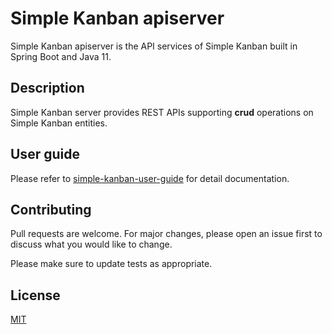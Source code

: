 # Simple Kanban apiserver

Simple Kanban apiserver is the API services of Simple Kanban built in Spring Boot and Java 11.

## Description

Simple Kanban server provides REST APIs supporting __crud__ operations on Simple Kanban entities.

## User guide
Please refer to [simple-kanban-user-guide](https://github.com/YuetChan/simple-kanban-user-guide "simple-kanban-user-guide") for detail documentation.

## Contributing
Pull requests are welcome. For major changes, please open an issue first to discuss what you would like to change.

Please make sure to update tests as appropriate.

## License
[MIT](https://choosealicense.com/licenses/mit/)
